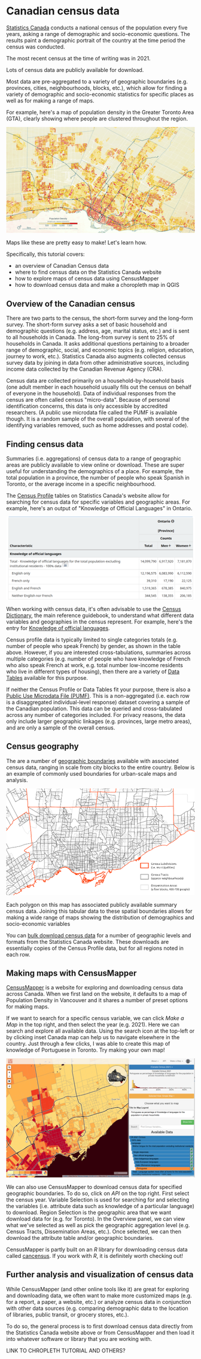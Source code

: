 
# Canadian census data

[Statistics Canada](https://www12.statcan.gc.ca/census-recensement/index-eng.cfm) conducts a national census of the population every five years, asking a range of demographic and socio-economic questions. The results paint a demographic portrait of the country at the time period the census was conducted.

The most recent census at the time of writing was in 2021.

Lots of census data are publicly available for download. 

Most data are pre-aggregated to a variety of geographic boundaries (e.g. provinces, cities, neighbourhoods, blocks, etc.), which allow for finding a variety of demographic and socio-economic statistics for specific places as well as for making a range of maps.

For example, here's a map of population density in the Greater Toronto Area (GTA), clearly showing where people are clustered throughout the region.

![Map of population density in Toronto](img/toronto-density.png)

Maps like these are pretty easy to make! Let's learn how.

Specifically, this tutorial covers:

- an overview of Canadian Census data
- where to find census data on the Statistics Canada website
- how to explore maps of census data using CensusMapper
- how to download census data and make a choropleth map in QGIS

## Overview of the Canadian census

There are two parts to the census, the short-form survey and the long-form survey. The short-form survey asks a set of basic household and demographic questions (e.g. address, age, marital status, etc.) and is sent to all households in Canada. The long-from survey is sent to 25% of households in Canada. It asks additional questions pertaining to a broader range of demographic, social, and economic topics (e.g. religion, education, journey to work, etc.). Statistics Canada also augments collected census survey data by joining in data from other administrative sources, including income data collected by the Canadian Revenue Agency (CRA).

Census data are collected primarily on a household-by-household basis (one adult member in each household usually fills out the census on behalf of everyone in the household). Data of individual responses from the census are often called census "micro-data". Because of personal identification concerns, this data is only accessible by accredited researchers. (A public use microdata file called the PUMF is available though. It is a random sample of the overall population, with several of the identifying variables removed, such as home addresses and postal code).

## Finding census data

Summaries (i.e. aggregations) of census data to a range of geographic areas are publicly available to view online or download. These are super useful for understanding the demographics of a place. For example, the total population in a province, the number of people who speak Spanish in Toronto, or the average income in a specific neighbourhood. 

The [Census Profile](https://www12.statcan.gc.ca/census-recensement/2021/dp-pd/prof/index.cfm?Lang=E) tables on Statistics Canada's website allow for searching for census data for specific variables and geographic areas. For example, here's an output of "Knowledge of Official Languages" in Ontario.

![Table of knowledge of language in Ontario](img/ontario-language.png)

When working with census data, it's often advisable to use the [Census Dictionary](https://www12.statcan.gc.ca/census-recensement/2021/ref/dict/index-eng.cfm), the main reference guidebook, to understand what different data variables and geographies in the census represent. For example, here's the entry for [Knowledge of official languages](https://www12.statcan.gc.ca/census-recensement/2021/ref/dict/az/Definition-eng.cfm?ID=pop055).

Census profile data is typically limited to single categories totals (e.g. number of people who speak French) by gender, as shown in the table above. However, if you are interested cross-tabulations, summaries across multiple categories (e.g. number of people who have knowledge of French who also speak French at work, e.g. total number low-income residents who live in different types of housing), then there are a variety of [Data Tables](https://www12.statcan.gc.ca/census-recensement/2021/dp-pd/dt-td/index-eng.cfm) available for this purpose.

If neither the Census Profile or Data Tables fit your purpose, there is also a [Public Use Microdata File (PUMF)](https://www150.statcan.gc.ca/n1/pub/98m0001x/index-eng.htm). This is a non-aggregated (i.e. each row is a disaggregated individual-level response) dataset covering a sample of the Canadian population. This data can be queried and cross-tabulated across any number of categories included. For privacy reasons, the data only include larger geographic linkages (e.g. provinces, large metro areas), and are only a sample of the overall census.



## Census geography

The are a number of [geographic boundaries](https://www12.statcan.gc.ca/census-recensement/2021/geo/ref/index-eng.cfm) available with associated census data, ranging in scale from city blocks to the entire country. Below is an example of commonly used boundaries for urban-scale maps and analysis.

![Common census boundaries in Toronto](img/census-boundaries-legend-eg.png)

Each polygon on this map has associated publicly available summary census data. Joining this tabular data to these spatial boundaries allows for making a wide range of maps showing the distribution of demographics and socio-economic variables

You can [bulk download census data](https://www12.statcan.gc.ca/census-recensement/2021/dp-pd/prof/details/download-telecharger.cfm?Lang=E) for a number of geographic levels and formats from the Statistics Canada website. These downloads are essentially copies of the Census Profile data, but for all regions noted in each row.



## Making maps with CensusMapper

[CensusMapper](https://censusmapper.ca/) is a website for exploring and downloading census data across Canada. When we first land on the website, it defaults to a map of Population Density in Vancouver and it shares a number of preset options for making maps.

If we want to search for a specific census variable, we can click *Make a Map* in the top right, and then select the year (e.g. 2021). Here we can search and explore all available data. Using the search icon at the top-left or by clicking inset Canada map can help us to navigate elsewhere in the country. Just through a few clicks, I was able to create this map of knowledge of Portuguese in Toronto. Try making your own map!

![Portuguese in Toronto on CensusMapper](img/portuguese-toronto.png)

We can also use CensusMapper to download census data for specified geographic boundaries. To do so, click on *API* on the top right. First select the census year. Variable Selection is used for searching for and selecting the variables (i.e. attribute data such as knowledge of a particular language) to download. Region Selection is the geographic area that we want download data for (e.g. for Toronto). In the Overview panel, we can view what we've selected as well as pick the geographic aggregation level (e.g. Census Tracts, Dissemination Areas, etc.). Once selected, we can then download the attribute table and/or geographic boundaries. 

CensusMapper is partly built on an *R* library for downloading census data called [cancensus](https://github.com/mountainMath/cancensus). If you work with *R*, it is definitely worth checking out!


## Further analysis and visualization of census data

While CensusMapper (and other online tools like it) are great for exploring and downloading data, we often want to make more customized maps (e.g. for a report, a paper, a website, etc.) or analyze census data in conjunction with other data sources (e.g. comparing demographic data to the location of libraries, public transit, or grocery stores, etc.).

To do so, the general process is to first download census data directly from the Statistics Canada website above or from CensusMapper and then load it into whatever software or library that you are working with.

LINK TO CHROPLETH TUTORIAL AND OTHERS?
